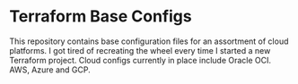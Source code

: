 # Terraform Base Configs
This repository contains base configuration files for an assortment of cloud platforms. I got tired of recreating the wheel every time I started a new Terraform project.
Cloud configs currently in place include Oracle OCI. AWS, Azure and GCP.
